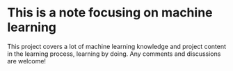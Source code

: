 # This is a note focusing on machine learning 
This project covers a lot of machine learning knowledge and project content in the learning process, learning by doing. Any comments and discussions are welcome!
